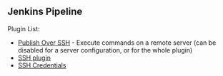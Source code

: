 ## Jenkins Pipeline

Plugin List:
- [Publish Over SSH](https://wiki.jenkins.io/display/JENKINS/Publish+Over+SSH+Plugin) - Execute commands on a remote server (can be disabled for a server configuration, or for the whole plugin)
- [SSH plugin](https://wiki.jenkins.io/display/JENKINS/SSH+plugin)
- [SSH Credentials](https://wiki.jenkins.io/display/JENKINS/SSH+Credentials+Plugin)